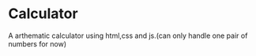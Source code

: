 # Calculator
A arthematic calculator using html,css and js.(can only handle one pair of numbers for now)
